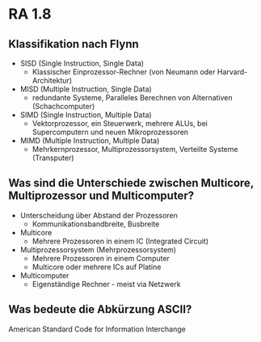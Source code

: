 # RA 1.8

## Klassifikation nach Flynn
* SISD (Single Instruction, Single Data)
    * Klassischer Einprozessor-Rechner (von Neumann oder Harvard-Architektur)
* MISD (Multiple Instruction, Single Data)
    * redundante Systeme, Paralleles Berechnen von Alternativen (Schachcomputer)
* SIMD (Single Instruction, Multiple Data)
    * Vektorprozessor, ein Steuerwerk, mehrere ALUs, bei Supercomputern und neuen Mikroprozessoren
* MIMD (Multiple Instruction, Multiple Data)
    * Mehrkernprozessor, Multiprozessorsystem, Verteilte Systeme (Transputer)

## Was sind die Unterschiede zwischen Multicore, Multiprozessor und Multicomputer?
* Unterscheidung über Abstand der Prozessoren
    * Kommunikationsbandbreite, Busbreite
* Multicore
    * Mehrere Prozessoren in einem IC (Integrated Circuit)
* Multiprozessorsystem (Mehrprozessorsystem)
    * Mehrere Prozessoren in einem Computer
    * Multicore oder mehrere ICs auf Platine
* Multicomputer
    * Eigenständige Rechner - meist via Netzwerk

## Was bedeute die Abkürzung ASCII?
American Standard Code for Information Interchange


